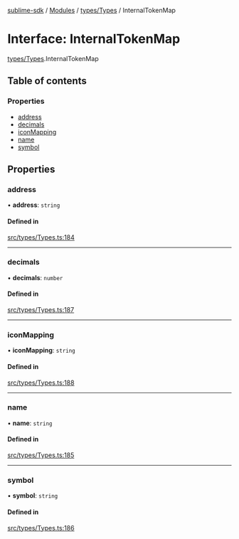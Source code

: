 [sublime-sdk](../README.md) / [Modules](../modules.md) / [types/Types](../modules/types_Types.md) / InternalTokenMap

# Interface: InternalTokenMap

[types/Types](../modules/types_Types.md).InternalTokenMap

## Table of contents

### Properties

- [address](types_Types.InternalTokenMap.md#address)
- [decimals](types_Types.InternalTokenMap.md#decimals)
- [iconMapping](types_Types.InternalTokenMap.md#iconmapping)
- [name](types_Types.InternalTokenMap.md#name)
- [symbol](types_Types.InternalTokenMap.md#symbol)

## Properties

### address

• **address**: `string`

#### Defined in

[src/types/Types.ts:184](https://github.com/sublime-finance/sublime-sdk/blob/9e19ccf/src/types/Types.ts#L184)

___

### decimals

• **decimals**: `number`

#### Defined in

[src/types/Types.ts:187](https://github.com/sublime-finance/sublime-sdk/blob/9e19ccf/src/types/Types.ts#L187)

___

### iconMapping

• **iconMapping**: `string`

#### Defined in

[src/types/Types.ts:188](https://github.com/sublime-finance/sublime-sdk/blob/9e19ccf/src/types/Types.ts#L188)

___

### name

• **name**: `string`

#### Defined in

[src/types/Types.ts:185](https://github.com/sublime-finance/sublime-sdk/blob/9e19ccf/src/types/Types.ts#L185)

___

### symbol

• **symbol**: `string`

#### Defined in

[src/types/Types.ts:186](https://github.com/sublime-finance/sublime-sdk/blob/9e19ccf/src/types/Types.ts#L186)
